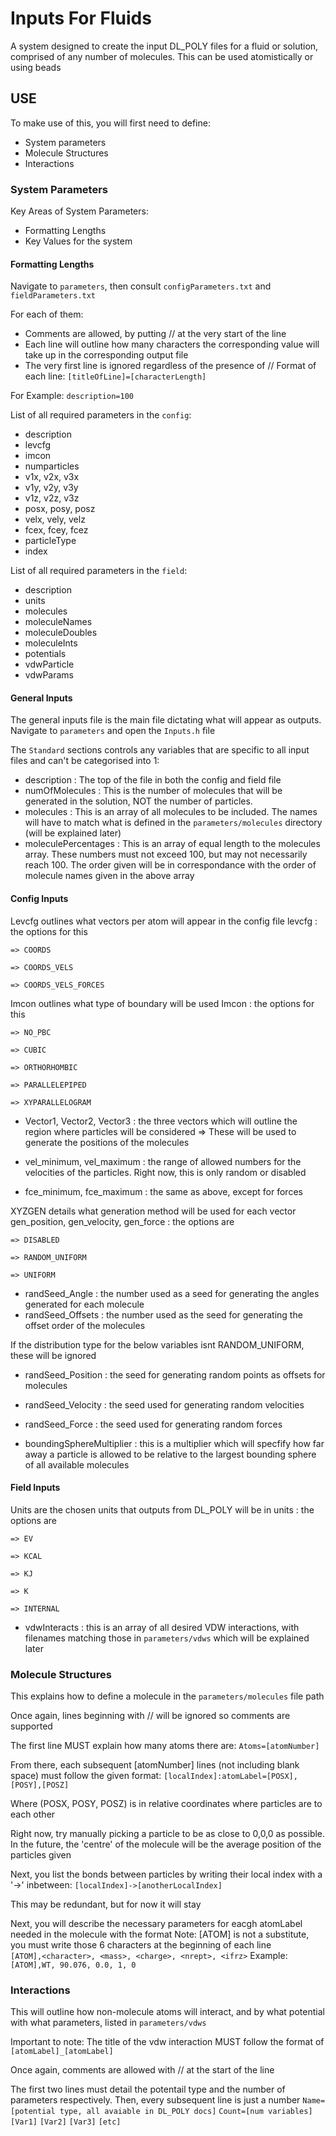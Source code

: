 # Inputs For Fluids
A system designed to create the input DL_POLY files for a fluid or solution, comprised of any number of molecules. This can be used atomistically or using beads 

## USE 
To make use of this, you will first need to define:
- System parameters
- Molecule Structures
- Interactions

### System Parameters 
Key Areas of System Parameters:
- Formatting Lengths
- Key Values for the system 

#### Formatting Lengths
Navigate to `parameters`, then consult `configParameters.txt` and `fieldParameters.txt`

For each of them:
- Comments are allowed, by putting // at the very start of the line
- Each line will outline how many characters the corresponding value will take up in the corresponding output file
- The very first line is ignored regardless of the presence of //
Format of each line:
  `[titleOfLine]=[characterLength]`

For Example:
  `description=100`

List of all required parameters in the `config`:
- description 
- levcfg
- imcon
- numparticles
- v1x, v2x, v3x
- v1y, v2y, v3y
- v1z, v2z, v3z
- posx, posy, posz
- velx, vely, velz
- fcex, fcey, fcez
- particleType
- index

List of all required parameters in the `field`:
- description
- units
- molecules
- moleculeNames
- moleculeDoubles
- moleculeInts
- potentials
- vdwParticle
- vdwParams

#### General Inputs
The general inputs file is the main file dictating what will appear as outputs. Navigate to `parameters` and open the `Inputs.h` file

The `Standard` sections controls any variables that are specific to all input files and can't be categorised into 1:

- description : The top of the file in both the config and field file
- numOfMolecules : This is the number of molecules that will be generated in the solution, NOT the number of particles.
- molecules : This is an array of all molecules to be included. The names will have to match what is defined in the `parameters/molecules` directory (will be explained later)
- moleculePercentages : This is an array of equal length to the molecules array. These numbers must not exceed 100, but may not necessarily reach 100. The order given will be in correspondance with the order of molecule names given in the above array

#### Config Inputs

Levcfg outlines what vectors per atom will appear in the config file
levcfg : the options for this
    
    => COORDS
    
    => COORDS_VELS 

    => COORDS_VELS_FORCES

Imcon outlines what type of boundary will be used
Imcon : the options for this 

    => NO_PBC

    => CUBIC

    => ORTHORHOMBIC

    => PARALLELEPIPED

    => XYPARALLELOGRAM

- Vector1, Vector2, Vector3 : the three vectors which will outline the region where particles will be considered
    => These will be used to generate the positions of the molecules

- vel_minimum, vel_maximum : the range of allowed numbers for the velocities of the particles. Right now, this is only random or disabled

- fce_minimum, fce_maximum : the same as above, except for forces

XYZGEN details what generation method will be used for each vector 
gen_position, gen_velocity, gen_force : the options are 

    => DISABLED 

    => RANDOM_UNIFORM

    => UNIFORM

- randSeed_Angle : the number used as a seed for generating the angles generated for each molecule
- randSeed_Offsets : the number used as the seed for generating the offset order of the molecules

If the distribution type for the below variables isnt RANDOM_UNIFORM, these will be ignored
- randSeed_Position : the seed for generating random points as offsets for molecules
- randSeed_Velocity : the seed used for generating random velocities 
- randSeed_Force    : the seed used for generating random forces

- boundingSphereMultiplier : this is a multiplier which will specfify how far away a particle is allowed to be relative to the largest bounding sphere of all available molecules

#### Field Inputs

Units are the chosen units that outputs from DL_POLY will be in 
units : the options are

    => EV

    => KCAL

    => KJ

    => K 

    => INTERNAL

- vdwInteracts : this is an array of all desired VDW interactions, with filenames matching those in `parameters/vdws` which will be explained later


### Molecule Structures
This explains how to define a molecule in the `parameters/molecules` file path

Once again, lines beginning with // will be ignored so comments are supported

The first line MUST explain how many atoms there are:
    `Atoms=[atomNumber]`

From there, each subsequent [atomNumber] lines (not including blank space) must follow the given format:
    `[localIndex]:atomLabel=[POSX],[POSY],[POSZ]`

Where (POSX, POSY, POSZ) is in relative coordinates where particles are to each other

Right now, try manually picking a particle to be as close to 0,0,0 as possible. In the future, the 'centre' of the molecule will be the average position of the particles given


Next, you list the bonds between particles by writing their local index with a '->' inbetween:
    `[localIndex]->[anotherLocalIndex]`

This may be redundant, but for now it will stay

Next, you will describe the necessary parameters for eacgh atomLabel needed in the molecule with the format 
Note: [ATOM] is not a substitute, you must write those 6 characters at the beginning of each line   
    `[ATOM],<character>, <mass>, <charge>, <nrept>, <ifrz>`
Example: `[ATOM],WT, 90.076, 0.0, 1, 0`

### Interactions
This will outline how non-molecule atoms will interact, and by what potential with what parameters, listed in `parameters/vdws`

Important to note: The title of the vdw interaction MUST follow the format of 
    `[atomLabel]_[atomLabel]`

Once again, comments are allowed with // at the start of the line

The first two lines must detail the potentail type and the number of parameters respectively. Then, every subsequent line is just a number
    `Name=[potential type, all avaiable in DL_POLY docs]`
    `Count=[num variables]`
    `[Var1]`
    `[Var2]`
    `[Var3]`
    `[etc]`
